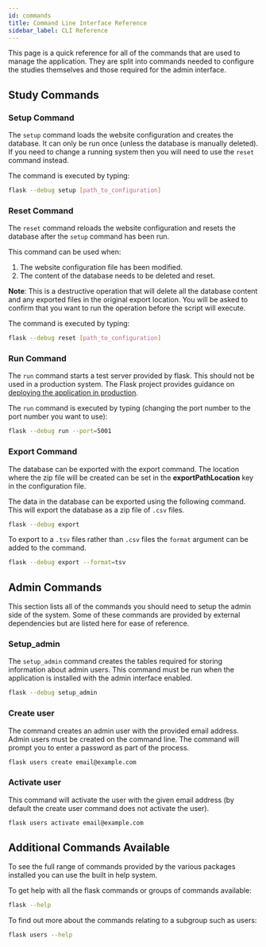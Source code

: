 ```yaml
---
id: commands
title: Command Line Interface Reference
sidebar_label: CLI Reference
---
```


This page is a quick reference for all of the commands that are used to manage the application. They are split into
commands needed to configure the studies themselves and those required for the admin interface.

## Study Commands

### Setup Command

The `setup` command loads the website configuration and creates the database. It can only be run once (unless the database
is manually deleted). If you need to change a running system then you will need to use the `reset` command instead.

The command is executed by typing:

```bash
flask --debug setup [path_to_configuration]
```

### Reset Command

The `reset` command reloads the website configuration and resets the database after the `setup` command has been run.

This command can be used when:

1. The website configuration file has been modified.
1. The content of the database needs to be deleted and reset.

**Note**: This is a destructive operation that will delete all the database content and any exported files in the
original export location. You will be asked to confirm that you want to run the operation before the script will execute.

The command is executed by typing:

```bash
flask --debug reset [path_to_configuration]
```

### Run Command

The `run` command starts a test server provided by flask. This should not be used in a production system. The Flask
project provides guidance on [deploying the application in production](https://flask.palletsprojects.com/en/stable/deploying/).

The `run` command is executed by typing (changing the port number to the port number you want to use):

```bash
flask --debug run --port=5001
```

### Export Command

The database can be exported with the export command. The location where the zip file will be created can be set in the
**exportPathLocation** key in the configuration file.

The data in the database can be exported using the following command. This will export the database as a zip file of
`.csv` files.

```bash
flask --debug export
```

To export to a `.tsv` files rather than `.csv` files the `format` argument can be added to the command.

```bash
flask --debug export --format=tsv
```

## Admin Commands

This section lists all of the commands you should need to setup the admin side of the system. Some of these commands
are provided by external dependencies but are listed here for ease of reference.

### Setup_admin

The `setup_admin` command creates the tables required for storing information about admin users. This command must be
run when the application is installed with the admin interface enabled.

```bash
flask --debug setup_admin
```

### Create user

The command creates an admin user with the provided email address. Admin users must be created on the command line.
The command will prompt you to enter a password as part of the process.

```bash
flask users create email@example.com
```

### Activate user

This command will activate the user with the given email address (by default the create user command does not activate
the user).

```bash
flask users activate email@example.com
```

## Additional Commands Available

To see the full range of commands provided by the various packages installed you can use the built in help system.

To get help with all the flask commands or groups of commands available:

```bash
flask --help
```

To find out more about the commands relating to a subgroup such as users:

```bash
flask users --help
```
